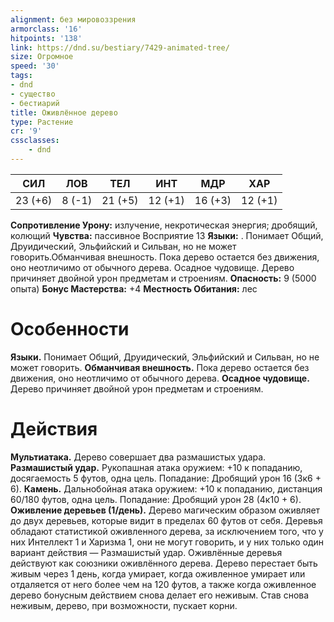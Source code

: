 ```yaml
---
alignment: без мировоззрения
armorclass: '16'
hitpoints: '138'
link: https://dnd.su/bestiary/7429-animated-tree/
size: Огромное
speed: '30'
tags:
- dnd
- существо
- бестиарий
title: Оживлённое дерево
type: Растение
cr: '9'
cssclasses:
    - dnd
---
```



| СИЛ | ЛОВ | ТЕЛ | ИНТ | МДР | ХАР |
|---|---|---|---|---|---|
| 23 (+6) | 8 (-1) | 21 (+5) | 12 (+1) | 16 (+3) | 12 (+1) |
**Сопротивление Урону:** излучение, некротическая энергия; дробящий, колющий
**Чувства:** пассивное Восприятие 13
**Языки:** . Понимает Общий, Друидический, Эльфийский и Сильван, но не может говорить.Обманчивая внешность. Пока дерево остается без движения, оно неотличимо от обычного дерева.
Осадное чудовище. Дерево причиняет двойной урон предметам и строениям.
**Опасность:** 9 (5000 опыта)
**Бонус Мастерства:** +4
**Местность Обитания:** лес


# Особенности
**Языки.** Понимает Общий, Друидический, Эльфийский и Сильван, но не может говорить.
**Обманчивая внешность.** Пока дерево остается без движения, оно неотличимо от обычного дерева.
**Осадное чудовище.** Дерево причиняет двойной урон предметам и строениям.


# Действия
**Мультиатака.** Дерево совершает два размашистых удара.
**Размашистый удар.** Рукопашная атака оружием: +10 к попаданию, досягаемость 5 футов, одна цель. Попадание: Дробящий урон 16 (3к6 + 6).
**Камень.** Дальнобойная атака оружием: +10 к попаданию, дистанция 60/180 футов, одна цель. Попадание: Дробящий урон 28 (4к10 + 6).
**Оживление деревьев (1/день).** Дерево магическим образом оживляет до двух деревьев, которые видит в пределах 60 футов от себя. Деревья обладают статистикой оживленного дерева, за исключением того, что у них Интеллект 1 и Харизма 1, они не могут говорить, и у них только один вариант действия — Размашистый удар. Оживлённые деревья действуют как союзники оживлённого дерева. Дерево перестает быть живым через 1 день, когда умирает, когда оживленное умирает или отдаляется от него более чем на 120 футов, а также когда оживленное дерево бонусным действием снова делает его неживым. Став снова неживым, дерево, при возможности, пускает корни.